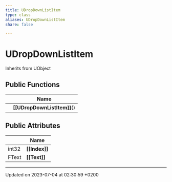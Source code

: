 ```yaml
---
title: UDropDownListItem
type: class
aliases: UDropDownListItem
share: false

---
```


# UDropDownListItem





Inherits from UObject

## Public Functions

|                | Name           |
| -------------- | -------------- |
| | **[[UDropDownListItem]]**() |

## Public Attributes

|                | Name           |
| -------------- | -------------- |
| int32 | **[[Index]]**  |
| FText | **[[Text]]**  |

-------------------------------

Updated on 2023-07-04 at 02:30:59 +0200